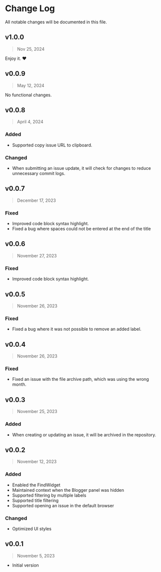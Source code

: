 # Change Log

All notable changes will be documented in this file.

## v1.0.0

> Nov 25, 2024

Enjoy it. ❤️

## v0.0.9

> May 12, 2024

No functional changes.

## v0.0.8

> April 4, 2024

### Added

- Supported copy issue URL to clipboard.

### Changed

- When submitting an issue update, it will check for changes to reduce unnecessary commit logs.

## v0.0.7

> December 17, 2023

### Fixed

- Improved code block syntax highlight.
- Fixed a bug where spaces could not be entered at the end of the title

## v0.0.6

> November 27, 2023

### Fixed

- Improved code block syntax highlight.

## v0.0.5

> November 26, 2023

### Fixed

- Fixed a bug where it was not possible to remove an added label.

## v0.0.4

> November 26, 2023

### Fixed

- Fixed an issue with the file archive path, which was using the wrong month.

## v0.0.3

> November 25, 2023

### Added

- When creating or updating an issue, it will be archived in the repository.

## v0.0.2

> November 12, 2023

### Added

- Enabled the FindWidget
- Maintained context when the Blogger panel was hidden
- Supported filtering by multiple labels
- Supported title filtering
- Supported opening an issue in the default browser

### Changed

- Optimized UI styles

## v0.0.1

> November 5, 2023

- Initial version

